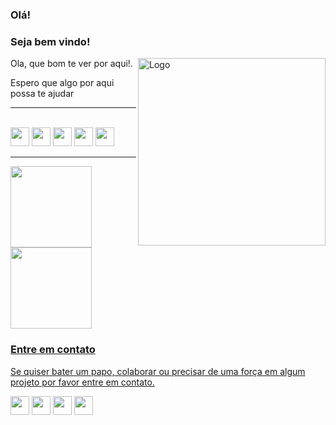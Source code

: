 ### Olá! 

<h3>Seja bem vindo!</h3>

<div style="display: inline_block">
    <img align="right"alt="Logo"  width="300" src="https://user-images.githubusercontent.com/49497668/181762968-ef8ee659-4698-4dc7-b99f-08b69f1925c3.svg">
    <p>Ola, que bom te ver por aqui!.</p>
    <p>Espero que algo por aqui possa te ajudar</p>

</div>

<hr>

<div style="display: inline_block"><br>
  
  <img height="30em" src="https://img.shields.io/badge/CSS3-1572B6?style=for-the-badge&logo=css3&logoColor=white"/>
  <img height="30em" src="https://img.shields.io/badge/HTML5-E34F26?style=for-the-badge&logo=html5&logoColor=white"/>
  <img height="30em" src="https://img.shields.io/badge/JavaScript-323330?style=for-the-badge&logo=javascript&logoColor=F7DF1E"/>
  <img height="30em" src="https://img.shields.io/badge/Python-FFD43B?style=for-the-badge&logo=python&logoColor=darkgreen"/>
  <img height="30em" src="https://img.shields.io/badge/Shell_Script-121011?style=for-the-badge&logo=gnu-bash&logoColor=white"/>

</div>


<hr>

<div align="left">
  <a href="https://github.com/paulosergiocf">
  <img height="130em" src="https://github-readme-stats.vercel.app/api?username=paulosergiocf&show_icons=true&theme=dracula&include_all_commits=true&count_private=true"/>
  <img height="130em" src="https://github-readme-stats.vercel.app/api/top-langs/?username=paulosergiocf&layout=compact&langs_count=7&theme=dracula"/>

</div>

<div align="left">

  <h3>Entre em contato</h3>
  
  <p>Se quiser bater um papo, colaborar ou precisar de uma força em algum projeto por favor entre em contato.</p>

  <a href="mailto:paulosergiocf.dev@gmail.com"><img height="30em" src="https://img.shields.io/badge/Gmail-D14836?style=for-the-badge&logo=gmail&logoColor=white"/></a>
  <a href="mailto:paulosergiocf@protonmail.com"><img height="30em" src="https://img.shields.io/badge/ProtonMail-8B89CC?style=for-the-badge&logo=protonmail&logoColor=white"/></a>
  <a href="https://www.duolingo.com/profile/PauloSergiocf"><img height="30em" src="https://img.shields.io/badge/Duolingo-58CC02?style=for-the-badge&logo=Duolingo&logoColor=white"/></a>
  <a href="https://www.linkedin.com/in/pauloseriocf/"><img height="30em" src="https://img.shields.io/badge/LinkedIn-0077B5?style=for-the-badge&logo=linkedin&logoColor=white"/></a>

</div>